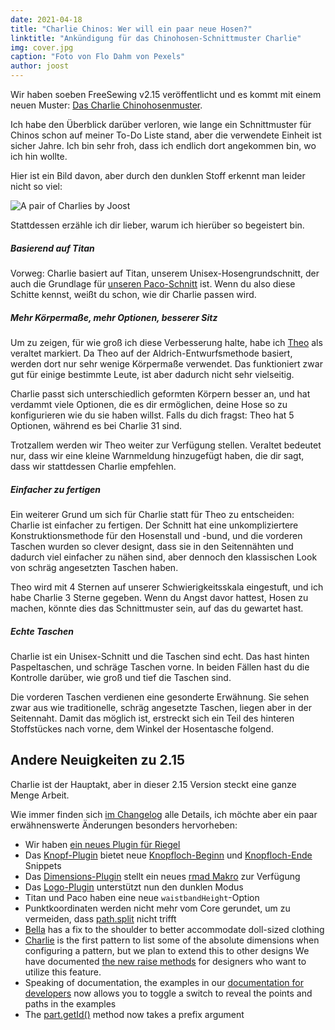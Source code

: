 ```yaml
---
date: 2021-04-18
title: "Charlie Chinos: Wer will ein paar neue Hosen?"
linktitle: "Ankündigung für das Chinohosen-Schnittmuster Charlie"
img: cover.jpg
caption: "Foto von Flo Dahm von Pexels"
author: joost
---
```


Wir haben soeben FreeSewing v2.15 veröffentlicht und es kommt mit einem neuen Muster: [Das Charlie Chinohosenmuster](/designs/charlie/).

Ich habe den Überblick darüber verloren, wie lange ein Schnittmuster für Chinos schon auf meiner To-Do Liste stand, aber die verwendete Einheit ist sicher Jahre. Ich bin sehr froh, dass ich endlich dort angekommen bin, wo ich hin wollte.

Hier ist ein Bild davon, aber durch den dunklen Stoff erkennt man leider nicht so viel:

![A pair of Charlies by Joost](joost.jpg)

Stattdessen erzähle ich dir lieber, warum ich hierüber so begeistert bin.

##### Basierend auf Titan

Vorweg: Charlie basiert auf Titan, unserem Unisex-Hosengrundschnitt, der auch die Grundlage für [unseren Paco-Schnitt](/designs/paco/) ist. Wenn du also diese Schitte kennst, weißt du schon, wie dir Charlie passen wird.

##### Mehr Körpermaße, mehr Optionen, besserer Sitz

Um zu zeigen, für wie groß ich diese Verbesserung halte, habe ich [Theo](/designs/theo/) als veraltet markiert. Da Theo auf der Aldrich-Entwurfsmethode basiert, werden dort nur sehr wenige Körpermaße verwendet. Das funktioniert zwar gut für einige bestimmte Leute, ist aber dadurch nicht sehr vielseitig.

Charlie passt sich unterschiedlich geformten Körpern besser an, und hat verdammt viele Optionen, die es dir ermöglichen, deine Hose so zu konfigurieren wie du sie haben willst. Falls du dich fragst: Theo hat 5 Optionen, während es bei Charlie 31 sind.

Trotzallem werden wir Theo weiter zur Verfügung stellen. Veraltet bedeutet nur, dass wir eine kleine Warnmeldung hinzugefügt haben, die dir sagt, dass wir stattdessen Charlie empfehlen.

##### Einfacher zu fertigen

Ein weiterer Grund um sich für Charlie statt für Theo zu entscheiden: Charlie ist einfacher zu fertigen. Der Schnitt hat eine unkompliziertere Konstruktionsmethode für den Hosenstall und -bund, und die vorderen Taschen wurden so clever designt, dass sie in den Seitennähten und dadurch viel einfacher zu nähen sind, aber dennoch den klassischen Look von schräg angesetzten Taschen haben.

Theo wird mit 4 Sternen auf unserer Schwierigkeitsskala eingestuft, und ich habe Charlie 3 Sterne gegeben. Wenn du Angst davor hattest, Hosen zu machen, könnte dies das Schnittmuster sein, auf das du gewartet hast.

##### Echte Taschen

Charlie ist ein Unisex-Schnitt und die Taschen sind echt. Das hast hinten Paspeltaschen, und schräge Taschen vorne. In beiden Fällen hast du die Kontrolle darüber, wie groß und tief die Taschen sind.

Die vorderen Taschen verdienen eine gesonderte Erwähnung. Sie sehen zwar aus wie traditionelle, schräg angesetzte Taschen, liegen aber in der Seitennaht. Damit das möglich ist, erstreckt sich ein Teil des hinteren Stoffstückes nach vorne, dem Winkel der Hosentasche folgend.

## Andere Neuigkeiten zu 2.15

Charlie ist der Hauptakt, aber in dieser 2.15 Version steckt eine ganze Menge Arbeit.

Wie immer finden sich [im Changelog](https://github.com/freesewing/freesewing/blob/develop/CHANGELOG.md) alle Details, ich möchte aber ein paar erwähnenswerte Änderungen besonders hervorheben:

 - Wir haben [ein neues Plugin für Riegel](https://freesewing.dev/reference/plugins/bartack/)
 - Das [Knopf-Plugin](https://freesewing.dev/reference/plugins/buttons/) bietet neue [Knopfloch-Beginn](https://freesewing.dev/reference/snippets/buttonhole-start) und [Knopfloch-Ende](https://freesewing.dev/reference/snippets/buttonhole-end) Snippets
 - Das [Dimensions-Plugin](https://freesewing.dev/reference/plugins/dimension/) stellt ein neues [rmad Makro](https://freesewing.dev/reference/macros/rmad/) zur Verfügung
 - Das [Logo-Plugin](https://freesewing.dev/reference/plugins/logo/) unterstützt nun den dunklen Modus
 - Titan und Paco haben eine neue `waistbandHeight`-Option
 - Punktkoordinaten werden nicht mehr vom Core gerundet, um zu vermeiden, dass [path.split](https://freesewing.dev/reference/api/path/split/) nicht trifft
 - [Bella](/designs/bella/) has a fix to the shoulder to better accommodate doll-sized clothing
 - [Charlie](/designs/charlie/) is the first pattern to list some of the absolute dimensions when configuring a pattern, but we plan to extend this to other designs We have documented [the new raise methods](https://freesewing.dev/reference/api/part/raise) for designers who want to utilize this feature.
 - Speaking of documentation, the examples in our [documentation for developers](https://freesewing.dev/) now allows you to toggle a switch to reveal the points and paths in the examples
 - The [part.getId()](https://freesewing.dev/reference/api/part/getid/) method now takes a prefix argument

